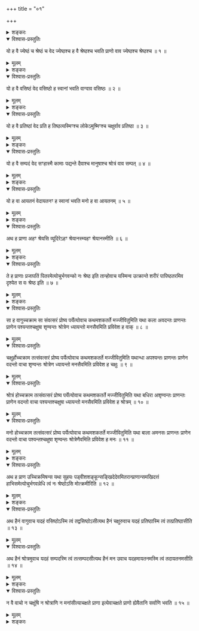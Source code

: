 +++
title = "०१"

+++

<details><summary>शङ्करः</summary>

सगुणब्रह्मविद्याया उत्तरा गतिरुक्ता । अथेदानीं पञ्चमेऽध्याये
पञ्चाग्निविदो गृहस्थस्य ऊर्ध्वरेतसां च
श्रद्धालूनां विद्यान्तरशीलिनां तामेव गतिमनूद्य अन्या
दक्षिणादिक्सम्बन्धिनी केवलकर्मिणां धूमादिलक्षणा, पुनरावृत्तिरूपा तृतीया
च ततः कष्टतरा संसारगतिः, वैराग्यहेतोः वक्तव्येत्यारभ्यते । प्राणः
श्रेष्ठो वागादिभ्यः प्राणो वाव संवर्ग इत्यादि च बहुशोऽतीते
ग्रन्थे प्राणग्रहणं कृतम् , स कथं श्रेष्ठो वागादिषु सर्वैः
संहत्यकारित्वाविशेषे, कथं च तस्योपासनमिति तस्य
श्रेष्ठत्वादिगुणविधित्सया इदमनन्तरमारभ्यते —
</details>

<details open><summary>विश्वास-प्रस्तुतिः</summary>

यो ह वै ज्येष्ठं च श्रेष्ठं च वेद ज्येष्ठश्च ह वै श्रेष्ठश्च भवति प्राणो
वाव ज्येष्ठश्च श्रेष्ठश्च ॥ १ ॥
</details>

<details><summary>मूलम्</summary>

यो ह वै ज्येष्ठं च श्रेष्ठं च वेद ज्येष्ठश्च ह वै श्रेष्ठश्च भवति प्राणो
वाव ज्येष्ठश्च श्रेष्ठश्च ॥ १ ॥
</details>

<details><summary>शङ्करः</summary>

यो ह वै कश्चित् ज्येष्ठं च प्रथमं वयसा श्रेष्ठं च गुणैरभ्यधिकं वेद, स
ज्येष्ठश्च ह वै श्रेष्ठश्च भवति । फलेन पुरुषं प्रलोभ्याभिमुखीकृत्य
आह — प्राणो वाव ज्येष्ठश्च वयसा वागादिभ्यः ; गर्भस्थे हि पुरुषे प्राणस्य
वृत्तिर्वागादिभ्यःपूर्वं लब्धात्मिका भवति, यया गर्भो विवर्धते ।
चक्षुरादिस्थानावयवनिष्पत्तौ सत्यां पश्चाद्वागादीनां
वृत्तिलाभ इति प्राणो ज्येष्ठो वयसा भवति । श्रेष्ठत्वं तु
प्रतिपादयिष्यति — ‘सुहय’ इत्यादिनिदर्शनेन । अतः
प्राण एव ज्येष्ठश्च श्रेष्ठश्च अस्मिन्कार्यकरणसङ्घाते ॥
</details>

<details open><summary>विश्वास-प्रस्तुतिः</summary>

यो ह वै वसिष्ठं वेद वसिष्ठो ह स्वानां भवति वाग्वाव वसिष्ठः ॥ २ ॥
</details>

<details><summary>मूलम्</summary>

यो ह वै वसिष्ठं वेद वसिष्ठो ह स्वानां भवति वाग्वाव वसिष्ठः ॥ २ ॥
</details>

<details><summary>शङ्करः</summary>

यो ह वै वसिष्ठं वसितृतममाच्छादयितृतमं वसुमत्तमं वा यो वेद, स तथैव
वसिष्ठो ह भवति स्वानां ज्ञातीनाम् । कस्तर्हि वसिष्ठ इति,
आह — वाग्वाव वसिष्ठः, वाग्मिनो हि पुरुषा वसन्ति अभिभवन्त्यन्यान्
वसुमत्तमाश्च, अतो वाग्वसिष्ठः ॥
</details>

<details open><summary>विश्वास-प्रस्तुतिः</summary>

यो ह वै प्रतिष्ठां वेद प्रति ह तिष्ठत्यस्मिꣳश्च लोकेऽमुष्मिꣳश्च
चक्षुर्वाव प्रतिष्ठा ॥ ३ ॥
</details>

<details><summary>मूलम्</summary>

यो ह वै प्रतिष्ठां वेद प्रति ह तिष्ठत्यस्मिꣳश्च लोकेऽमुष्मिꣳश्च
चक्षुर्वाव प्रतिष्ठा ॥ ३ ॥
</details>

<details><summary>शङ्करः</summary>

यो ह वै प्रतिष्ठां वेद, स अस्मिंल्लोके अमुष्मिंश्च परे प्रतितिष्ठति ह ।
का तर्हि प्रतिष्ठेति, आह — चक्षुर्वाव प्रतिष्ठा । चक्षुषा हि पश्यन्
समे च दुर्गे च प्रतितिष्ठति यस्मात् , अतः प्रतिष्ठा चक्षुः ॥
</details>

<details open><summary>विश्वास-प्रस्तुतिः</summary>

यो ह वै सम्पदं वेद सꣳहास्मै कामाः पद्यन्ते दैवाश्च मानुषाश्च श्रोत्रं
वाव सम्पत् ॥ ४ ॥
</details>

<details><summary>मूलम्</summary>

यो ह वै सम्पदं वेद सꣳहास्मै कामाः पद्यन्ते दैवाश्च मानुषाश्च श्रोत्रं
वाव सम्पत् ॥ ४ ॥
</details>

<details><summary>शङ्करः</summary>

यो ह वै सम्पदं वेद, तस्मा अस्मै दैवाश्च मानुषाश्च कामाः सम्पद्यन्ते ह ।
का तर्हि सम्पदिति, आह — श्रोत्रं वाव सम्पत् । यस्माच्छ्रोत्रेण वेदा
गृह्यन्ते तदर्थविज्ञानं च, ततः कर्माणि क्रियन्ते ततः
कामसम्पदित्येवम् ,
कामसम्पद्धेतुत्वाच्छ्रोत्रं
वाव सम्पत् ॥
</details>

<details open><summary>विश्वास-प्रस्तुतिः</summary>

यो ह वा आयतनं वेदायतनꣳ ह स्वानां भवति मनो ह वा आयतनम् ॥ ५ ॥
</details>

<details><summary>मूलम्</summary>

यो ह वा आयतनं वेदायतनꣳ ह स्वानां भवति मनो ह वा आयतनम् ॥ ५ ॥
</details>

<details><summary>शङ्करः</summary>

यो ह वा आयतनं वेद, आयतनं ह म्वानां भवतीत्यर्थः । किं तदायतनमिति, आह —
मनो ह वा आयतनम् । इन्द्रियोपहृतानां विषयाणां भोक्त्रर्थानां
प्रत्ययरूपाणां मन आयतनमाश्रयः । अतो मनो ह वा
आयतनमित्युक्तम् ॥
</details>

<details open><summary>विश्वास-प्रस्तुतिः</summary>

अथ ह प्राणा अहꣳ श्रेयसि व्यूदिरेऽहꣳ श्रेयानस्म्यहꣳ श्रेयानस्मीति ॥ ६ ॥
</details>

<details><summary>मूलम्</summary>

अथ ह प्राणा अहꣳ श्रेयसि व्यूदिरेऽहꣳ श्रेयानस्म्यहꣳ श्रेयानस्मीति ॥ ६ ॥
</details>

<details><summary>शङ्करः</summary>

अथ ह प्राणाः एवं यथोक्तगुणाः सन्तः अहंश्रेयसि अहं श्रेयानस्मि अहं
श्रेयानस्मि इत्येतस्मिन्प्रयोजने व्यूदिरेनाना विरुद्धं
चोदिरे उक्तवन्तः ॥
</details>

<details open><summary>विश्वास-प्रस्तुतिः</summary>

ते ह प्राणाः प्रजापतिं पितरमेत्योचुर्भगवन्को नः श्रेष्ठ इति तान्होवाच
यस्मिन्व उत्क्रान्ते शरीरं पापिष्ठतरमिव दृश्येत स वः श्रेष्ठ इति ॥
७ ॥
</details>

<details><summary>मूलम्</summary>

ते ह प्राणाः प्रजापतिं पितरमेत्योचुर्भगवन्को नः श्रेष्ठ इति तान्होवाच
यस्मिन्व उत्क्रान्ते शरीरं पापिष्ठतरमिव दृश्येत स वः श्रेष्ठ इति ॥
७ ॥
</details>

<details><summary>शङ्करः</summary>

ते ह ते हैवं विवदमाना आत्मनः श्रेष्ठत्वविज्ञानाय प्रजापतिं पितरं
जनयितारं कञ्चिदेत्य ऊचुः उक्तवन्तः — हे भगवन् कः नः
अस्माकं मध्ये श्रेष्ठः अभ्यधिकः गुणैः ? इत्येवं पृष्टवन्तः ।
तान् पितोवाच ह — यस्मिन् वः युष्माकं मध्ये उत्क्रान्ते शरीरमिदं
पापिष्ठमिवातिशयेन जीवतोऽपि समुत्क्रान्तप्राणं ततोऽपि
पापिष्ठतरमिवातिशयेन दृश्येत कुणपमस्पृश्यमशुचिं
दृश्येत, सः वः युष्माकं श्रेष्ठ इत्यवोचत् काक्वा तद्दुःखं
परिजिहीर्षुः ॥
</details>

<details open><summary>विश्वास-प्रस्तुतिः</summary>

सा ह वागुच्चक्राम सा संवत्सरं प्रोष्य पर्येत्योवाच कथमशकतर्ते
मज्जीवितुमिति यथा कला अवदन्तः प्राणन्तः प्राणेन
पश्यन्तश्चक्षुषा शृण्वन्तः श्रोत्रेण ध्यायन्तो मनसैवमिति प्रविवेश
ह वाक् ॥ ८ ॥
</details>

<details><summary>मूलम्</summary>

सा ह वागुच्चक्राम सा संवत्सरं प्रोष्य पर्येत्योवाच कथमशकतर्ते
मज्जीवितुमिति यथा कला अवदन्तः प्राणन्तः प्राणेन
पश्यन्तश्चक्षुषा शृण्वन्तः श्रोत्रेण ध्यायन्तो मनसैवमिति प्रविवेश
ह वाक् ॥ ८ ॥
</details>

<details open><summary>विश्वास-प्रस्तुतिः</summary>

चक्षुर्होच्चक्राम तत्संवत्सरं प्रोष्य पर्येत्योवाच कथमशकतर्ते
मज्जीवितुमिति यथान्धा अपश्यन्तः प्राणन्तः प्राणेन
वदन्तो वाचा शृण्वन्तः श्रोत्रेण ध्यायन्तो मनसैवमिति प्रविवेश ह चक्षुः
॥ ९ ॥
</details>

<details><summary>मूलम्</summary>

चक्षुर्होच्चक्राम तत्संवत्सरं प्रोष्य पर्येत्योवाच कथमशकतर्ते
मज्जीवितुमिति यथान्धा अपश्यन्तः प्राणन्तः प्राणेन
वदन्तो वाचा शृण्वन्तः श्रोत्रेण ध्यायन्तो मनसैवमिति प्रविवेश ह चक्षुः
॥ ९ ॥
</details>

<details open><summary>विश्वास-प्रस्तुतिः</summary>

श्रोत्रं होच्चक्राम तत्संवत्सरं प्रोष्य पर्येत्योवाच कथमशकतर्ते
मज्जीवितुमिति यथा बधिरा अशृण्वन्तः प्राणन्तः प्राणेन
वदन्तो वाचा पश्यन्तश्चक्षुषा ध्यायन्तो मनसैवमिति प्रविवेश ह
श्रोत्रम् ॥ १० ॥
</details>

<details><summary>मूलम्</summary>

श्रोत्रं होच्चक्राम तत्संवत्सरं प्रोष्य पर्येत्योवाच कथमशकतर्ते
मज्जीवितुमिति यथा बधिरा अशृण्वन्तः प्राणन्तः प्राणेन
वदन्तो वाचा पश्यन्तश्चक्षुषा ध्यायन्तो मनसैवमिति प्रविवेश ह
श्रोत्रम् ॥ १० ॥
</details>

<details open><summary>विश्वास-प्रस्तुतिः</summary>

मनो होच्चक्राम तत्संवत्सरं प्रोष्य पर्येत्योवाच कथमशकतर्ते मज्जीवितुमिति
यथा बाला अमनसः प्राणन्तः प्राणेन वदन्तो वाचा पश्यन्तश्चक्षुषा शृण्वन्तः
श्रोत्रेणैवमिति प्रविवेश ह मनः ॥ ११ ॥
</details>

<details><summary>मूलम्</summary>

मनो होच्चक्राम तत्संवत्सरं प्रोष्य पर्येत्योवाच कथमशकतर्ते मज्जीवितुमिति
यथा बाला अमनसः प्राणन्तः प्राणेन वदन्तो वाचा पश्यन्तश्चक्षुषा शृण्वन्तः
श्रोत्रेणैवमिति प्रविवेश ह मनः ॥ ११ ॥
</details>

<details><summary>शङ्करः</summary>

तथोक्तेषु पित्रा प्राणेषु सा ह वाक् उच्चक्राम उत्क्रान्तवती ; सा च
उत्क्रम्य संवत्सरमात्रं प्रोष्य स्वव्यापारान्निवृत्ता सती
पुनः पर्येत्य इतरान्प्राणानुवाच — कथं केन प्रकारेणाशकत शक्तवन्तो
यूयं मदृते मां विना जीवितुं धारयितुमात्मानमिति ; ते ह ऊचुः — यथा कला
इत्यादि, कलाः मूकाः यथा लोकेऽवदन्तो वाचा जीवन्ति । कथम् । प्राणन्तः
प्राणेन पश्यन्तश्चक्षुषा शृण्वन्तः श्रोत्रेण ध्यायन्तो मनसा,
एवं सर्वकरणचेष्टां कुर्वन्त इत्यर्थः । एवं वयमजीविष्मेत्यर्थः ।
आत्मनोऽश्रेष्ठतां प्राणेषु बुद्ध्वा प्रविवेश ह वाक् पुनः
स्वव्यापारे प्रवृत्ता बभूवेत्यर्थः । समानमन्यत्
चक्षुर्होच्चक्राम श्रोत्रं होच्चक्राम मनो
होच्चक्रामेत्यादि । यथा बाला अमनसः अप्ररूढमनस इत्यर्थः ॥
</details>

<details open><summary>विश्वास-प्रस्तुतिः</summary>

अथ ह प्राण उच्चिक्रमिषन्स यथा सुहयः
पड्वीशशङ्कून्सङ्खिदेदेवमितरान्प्राणान्समखिदत्तं
हाभिसमेत्योचुर्भगवन्नेधि त्वं नः श्रेष्ठोऽसि मोत्क्रमीरिति ॥ १२ ॥
</details>

<details><summary>मूलम्</summary>

अथ ह प्राण उच्चिक्रमिषन्स यथा सुहयः
पड्वीशशङ्कून्सङ्खिदेदेवमितरान्प्राणान्समखिदत्तं
हाभिसमेत्योचुर्भगवन्नेधि त्वं नः श्रेष्ठोऽसि मोत्क्रमीरिति ॥ १२ ॥
</details>

<details><summary>शङ्करः</summary>

एवं परीक्षितेषु वागादिषु, अथ अनन्तरं ह स मुख्यः प्राणः उच्चिक्रमिषन्
उत्क्रमितुमिच्छन् किमकरोदिति, उच्यते — यथा लोके सुहयः शोभनोऽश्वः
पड्वीशशङ्कून् पादबन्धनकीलान् परीक्षणाय आरूढेन कशया हतः सन् सङ्खिदेत्
समुत्खनेत् समुत्पाटयेत् , एवमितरान्वागादीन्प्राणान् समखिदत्
समुद्धृतवान् । ते प्राणाः सञ्चालिताः सन्तः स्वस्थाने
स्थातुमनुत्सहमानाः अभिसमेत्य मुख्यं प्राणं तमूचुः —
हे भगवन् एधि भव नः स्वामी, यस्मात् त्वं नः श्रेष्ठोऽसि ; मा च
अस्माद्देहादुत्क्रमीरिति ॥
</details>

<details open><summary>विश्वास-प्रस्तुतिः</summary>

अथ हैनं वागुवाच यदहं वसिष्ठोऽस्मि त्वं तद्वसिष्ठोऽसीत्यथ हैनं चक्षुरुवाच
यदहं प्रतिष्ठास्मि त्वं तत्प्रतिष्ठासीति ॥ १३ ॥
</details>

<details><summary>मूलम्</summary>

अथ हैनं वागुवाच यदहं वसिष्ठोऽस्मि त्वं तद्वसिष्ठोऽसीत्यथ हैनं चक्षुरुवाच
यदहं प्रतिष्ठास्मि त्वं तत्प्रतिष्ठासीति ॥ १३ ॥
</details>

<details open><summary>विश्वास-प्रस्तुतिः</summary>

अथ हैनं श्रोत्रमुवाच यदहं सम्पदस्मि त्वं तत्सम्पदसीत्यथ हैनं मन उवाच
यदहमायतनमस्मि त्वं तदायतनमसीति ॥ १४ ॥
</details>

<details><summary>मूलम्</summary>

अथ हैनं श्रोत्रमुवाच यदहं सम्पदस्मि त्वं तत्सम्पदसीत्यथ हैनं मन उवाच
यदहमायतनमस्मि त्वं तदायतनमसीति ॥ १४ ॥
</details>

<details><summary>शङ्करः</summary>

अथ हैनं वागादयः प्राणस्य श्रेष्ठत्वं कार्येण आपादयन्तः आहुः — बलिमिव
हरन्तो राज्ञे विशः । कथम् ? वाक् तावदुवाच — यदहं वसिष्ठोऽस्मि,
यदिति क्रियाविशेषणम् , यद्वसिष्ठत्वगुणास्मीत्यर्थः ; त्वं तद्वसिष्ठः
तेन वसिष्ठत्वगुणेन त्वं तद्वसिष्ठोऽसि तद्गुणस्त्वमित्यर्थः । अथवा
तच्छब्दोऽपि क्रियाविशेषणमेव । त्वत्कृतस्त्वदीयोऽसौ
वसिष्ठत्वगुणोऽज्ञानान्ममेति मया अभिमत इत्येतत् ।
तथोत्तरेषु योज्यं चक्षुःश्रोत्रमनःसु ॥
</details>

<details open><summary>विश्वास-प्रस्तुतिः</summary>

न वै वाचो न चक्षूंषि न श्रोत्राणि न मनांसीत्याचक्षते प्राणा
इत्येवाचक्षते प्राणो ह्येवैतानि सर्वाणि भवति ॥
१५ ॥
</details>

<details><summary>मूलम्</summary>

न वै वाचो न चक्षूंषि न श्रोत्राणि न मनांसीत्याचक्षते प्राणा
इत्येवाचक्षते प्राणो ह्येवैतानि सर्वाणि भवति ॥
१५ ॥
</details>

<details><summary>शङ्करः</summary>

श्रुतेरिदं वचः — युक्तमिदं वागादिभिर्मुख्यं प्राणं प्रत्यभिहितम् ;
यस्मान्न वै लोके वाचो न चक्षूंषि न श्रोत्राणि न मनांसीति
वागादीनि करणान्याचक्षते लौकिका आगमज्ञा वा ; किं तर्हि, प्राणा
इत्येव आचक्षते कथयन्ति ; यस्मात्प्राणो ह्येवैतानि सर्वाणि वागादीनि
करणजातानि भवति ; अतो मुख्यं प्राणं प्रत्यनुरूपमेव वागादिभिरुक्तमिति
प्रकरणार्थमुपसञ्जिहीर्षति ॥

ननु कथमिदं युक्तं चेतनावन्त इव पुरुषा अहंश्रेष्ठतायै विवदन्तः अन्योन्यं
स्पर्धेरन्निति ; न हि चक्षुरादीनां वाचं प्रत्याख्याय प्रत्येकं वदनं
सम्भवति ; तथा अपगमो देहात् पुनः प्रवेशो ब्रह्मगमनं
प्राणस्तुतिर्वोपपद्यते । तत्र
अग्न्यादिचेतनावद्देवताधिष्ठितत्वात् वागादीनां
चेतनावत्त्वं तावत् सिद्धमागमतः । तार्किकसमयविरोध इति चेत् देहे
एकस्मिन्ननेकचेतनावत्त्वे, न, ईश्वरस्य निमित्तकारणत्वाभ्युपगमात् । ये
तावदीश्वरमभ्युपगच्छन्ति तार्किकाः, ते
मनआदिकार्यकरणानामाध्यात्मिकानां
बाह्यानां च पृथिव्यादीनामीश्वराधिष्ठितानामेव नियमेन प्रवृत्तिमिच्छन्ति —
रथादिवत् । न च अस्माभिः अग्न्याद्याश्चेतनावत्योऽपि देवता अध्यात्मं
भोक्त्र्यः अभ्युपगम्यन्ते ; किं तर्हि, कार्यकरणवतीनां हि
तासां
प्राणैकदेवताभेदानामध्यात्माधिभूताधिदैवभेदकोटिविकल्पानामध्यक्षतामात्रेण
नियन्ता ईश्वरोऽभ्युपगम्यते । स ह्यकरणः, ‘अपाणिपादो जवनो ग्रहीता
पश्यत्यचक्षुः स शृणोत्यकर्णः’ (श्वे. उ. ३ । १९)
इत्यादिमन्त्रवर्णात् ; ‘हिरण्यगर्भं पश्यत जायमानम्’ (श्वे.
उ. ४ । १२) ‘हिरण्यगर्भं जनयामास पूर्वम्’ (श्वे. उ. ३ । ४) इत्यादि च
श्वेताश्वतरीयाः पठन्ति । भोक्ता कर्मफलसम्बन्धी देहे
तद्विलक्षणो जीव इति वक्ष्यामः । वागादीनां च इह
संवादः कल्पितः विदुषोऽन्वयव्यतिरेकाभ्यां
प्राणश्रेष्ठतानिर्धारणार्थम्—
यथा लोके पुरुषा अन्योन्यमात्मनः श्रेष्ठतायै विवदमानाः
कञ्चिद्गुणविशेषाभिज्ञं पृच्छन्ति
को नः श्रेष्ठो गुणैरिति ; तेनोक्ता ऐकैकश्येन अदः कार्यं
साधयितुमुद्यच्छत, येनादः कार्यं साध्यते, स वः
श्रेष्ठः — इत्युक्ताः तथैवोद्यच्छन्तः आत्मनोऽन्यस्य वा श्रेष्ठतां
निर्धारयन्ति — तथेमं संव्यवहारं वागादिषु कल्पितवती श्रुतिः —
कथं नाम विद्वान् वागादीनामेकैकस्याभावेऽपि जीवनं दृष्टं न तु
प्राणस्येति प्राणश्रेष्ठतां प्रतिपद्येतेति । तथा च
श्रुतिः कौषीतकिनाम् — ‘जीवति वागपेतो मूकान्हि पश्यामो जीवति
चक्षुरपेतोऽन्धान्हि पश्यामो जीवति श्रोत्रापेतो बधिरान्हि
पश्यामो जीवति मनोपेतो बालान्हि पश्यामो जीवति बाहुच्छिन्नो
जीवत्यूरुच्छिन्नः’ (शां. आ. ५ । ३) इत्याद्या ॥

इति प्रथमखण्डभाष्यम् ॥
</details>

